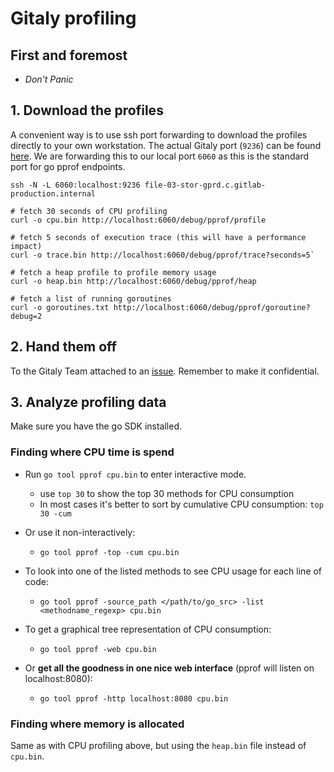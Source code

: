 # Gitaly profiling

## First and foremost

* *Don't Panic*

## 1. Download the profiles

A convenient way is to use ssh port forwarding to download the profiles
directly to your own workstation. The actual Gitaly port (`9236`) can be found
[here](https://prometheus.gprd.gitlab.net/targets#job-gitaly). We are
forwarding this to our local port `6060` as this is the standard port for go
pprof endpoints.

```
ssh -N -L 6060:localhost:9236 file-03-stor-gprd.c.gitlab-production.internal
```

```
# fetch 30 seconds of CPU profiling
curl -o cpu.bin http://localhost:6060/debug/pprof/profile

# fetch 5 seconds of execution trace (this will have a performance impact)
curl -o trace.bin http://localhost:6060/debug/pprof/trace?seconds=5`

# fetch a heap profile to profile memory usage
curl -o heap.bin http://localhost:6060/debug/pprof/heap

# fetch a list of running goroutines
curl -o goroutines.txt http://localhost:6060/debug/pprof/goroutine?debug=2
```

## 2. Hand them off

To the Gitaly Team attached to an [issue](https://gitlab.com/gitlab-org/gitaly/issues/new).
Remember to make it confidential.

## 3. Analyze profiling data

Make sure you have the go SDK installed.

### Finding where CPU time is spend

* Run `go tool pprof cpu.bin` to enter interactive mode.
  * use `top 30` to show the top 30 methods for CPU consumption
  * In most cases it's better to sort by cumulative CPU consumption: `top 30 -cum`

* Or use it non-interactively:
  * `go tool pprof -top -cum cpu.bin`

* To look into one of the listed methods to see CPU usage for each line of code:
  * `go tool pprof -source_path </path/to/go_src> -list <methodname_regexp> cpu.bin`

* To get a graphical tree representation of CPU consumption:
  * `go tool pprof -web cpu.bin`

* Or **get all the goodness in one nice web interface** (pprof will listen on localhost:8080):
  * `go tool pprof -http localhost:8080 cpu.bin`

### Finding where memory is allocated

Same as with CPU profiling above, but using the `heap.bin` file instead of `cpu.bin`.
